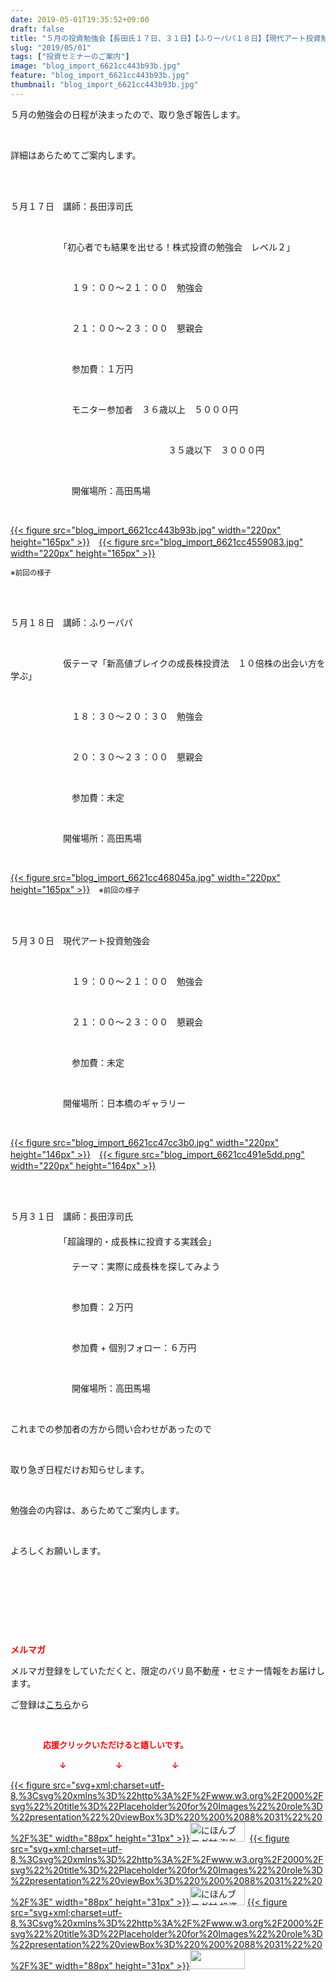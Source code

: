 ```yaml
---
date: 2019-05-01T19:35:52+09:00
draft: false
title: "５月の投資勉強会【長田氏１７日、３１日】【ふりーパパ１８日】【現代アート投資勉強会３０日】"
slug: "2019/05/01"
tags: ["投資セミナーのご案内"]
image: "blog_import_6621cc443b93b.jpg"
feature: "blog_import_6621cc443b93b.jpg"
thumbnail: "blog_import_6621cc443b93b.jpg"
---
```

<p>５月の勉強会の日程が決まったので、取り急ぎ報告します。</p><p> </p><p>詳細はあらためてご案内します。</p><p> </p><p><br/>５月１７日　講師：長田淳司氏</p><p> </p><p>　　　　　　「初心者でも結果を出せる！株式投資の勉強会　レベル２」</p><p> </p><p>　　　　　　　１９：００～２１：００　勉強会</p><p> </p><p>　　　　　　　２１：００～２３：００　懇親会</p><p> </p><p>　　　　　　　参加費：１万円</p><p> </p><p>　　　　　　　モニター参加者　３６歳以上　５０００円</p><p> </p><p>　　　　　　　　　　　　　　　　　　３５歳以下　３０００円</p><p> </p><p>　　　　　　　開催場所：高田馬場</p><p> </p><p><a href="blog_import_6621cc443b93b.jpg">{{< figure src="blog_import_6621cc443b93b.jpg" width="220px" height="165px" >}}</a>　<a href="blog_import_6621cc4559083.jpg">{{< figure src="blog_import_6621cc4559083.jpg" width="220px" height="165px" >}}</a></p><p><span style="font-size: 0.83em;">※前回の様子</span></p><p> </p><p><br/>５月１８日　講師：ふりーパパ</p><p> </p><p>　　　　　　仮テーマ「新高値ブレイクの成長株投資法　１０倍株の出会い方を学ぶ」</p><p> </p><p>　　　　　　　１８：３０～２０：３０　勉強会</p><p> </p><p>　　　　　　　２０：３０～２３：００　懇親会</p><p> </p><p>　　　　　　　参加費：未定</p><p> </p><p>　　　　　　開催場所：高田馬場</p><p> </p><p><a href="blog_import_6621cc468045a.jpg">{{< figure src="blog_import_6621cc468045a.jpg" width="220px" height="165px" >}}</a>　<span style="font-size: 0.83em;">※前回の様子</span></p><p> </p><p><br/>５月３０日　現代アート投資勉強会</p><p> </p><p>　　　　　　　１９：００～２１：００　勉強会</p><p> </p><p>　　　　　　　２１：００～２３：００　懇親会</p><p> </p><p>　　　　　　　参加費：未定</p><p> </p><p>　　　　　　開催場所：日本橋のギャラリー</p><p> </p><p><a href="blog_import_6621cc47cc3b0.jpg">{{< figure src="blog_import_6621cc47cc3b0.jpg" width="220px" height="146px" >}}</a>　<a href="blog_import_6621cc491e5dd.png">{{< figure src="blog_import_6621cc491e5dd.png" width="220px" height="164px" >}}</a></p><p> </p><p><br/>５月３１日　講師：長田淳司氏<br/>　　　　　　<br/>　　　　　　「超論理的・成長株に投資する実践会」<br/>　　<br/>　　　　　　　テーマ：実際に成長株を探してみよう</p><p> </p><p>　　　　　　　参加費：２万円</p><p> </p><p>　　　　　　　参加費 + 個別フォロー：６万円　　　　　</p><p> </p><p>　　　　　　　開催場所：高田馬場</p><p> </p><p>これまでの参加者の方から問い合わせがあったので</p><p> </p><p>取り急ぎ日程だけお知らせします。</p><p> </p><p>勉強会の内容は、あらためてご案内します。</p><p> </p><p>よろしくお願いします。</p><p> </p><p> </p><p> </p><p> </p><p><span style="font-weight: bold;"><span style="color: rgb(255, 0, 0);">メルマガ</span></span></p><p>メルマガ登録をしていただくと、限定のバリ島不動産・セミナー情報をお届けします。</p><p>ご登録は<a href="f9eeVI" target="_blank">こちら</a>から</p><p style="text-align: center;"> </p><p><font color="#ff0000" size="2"><strong>　　　　応援クリックいただけると嬉しいです。</strong></font></p><p><font color="#ff0000" size="2"><strong>　　　　　　↓　　　　　　↓　　　　　　↓</strong></font></p><p><a href="ranking.html?p_cid=01260127" id="&amp;blogmura_banner">{{< figure src="svg+xml;charset=utf-8,%3Csvg%20xmlns%3D%22http%3A%2F%2Fwww.w3.org%2F2000%2Fsvg%22%20title%3D%22Placeholder%20for%20Images%22%20role%3D%22presentation%22%20viewBox%3D%220%200%2088%2031%22%20%2F%3E" width="88px" height="31px" >}}<noscript><img alt="にほんブログ村 海外生活ブログ バリ島情報へ" border="0" height="31" src="//overseas.blogmura.com/bali/img/bali88_31.gif" width="88"></noscript></a>  <a href="ranking.html?p_cid=01260127" id="&amp;blogmura_banner">{{< figure src="svg+xml;charset=utf-8,%3Csvg%20xmlns%3D%22http%3A%2F%2Fwww.w3.org%2F2000%2Fsvg%22%20title%3D%22Placeholder%20for%20Images%22%20role%3D%22presentation%22%20viewBox%3D%220%200%2088%2031%22%20%2F%3E" width="88px" height="31px" >}}<noscript><img alt="にほんブログ村 投資ブログ 不動産投資へ" border="0" height="31" src="//investment.blogmura.com/hudousantoushi/img/hudousantoushi88_31.gif" width="88"></noscript></a> <a href="link.php?1804582" title="人気ブログランキングへ">{{< figure src="svg+xml;charset=utf-8,%3Csvg%20xmlns%3D%22http%3A%2F%2Fwww.w3.org%2F2000%2Fsvg%22%20title%3D%22Placeholder%20for%20Images%22%20role%3D%22presentation%22%20viewBox%3D%220%200%2088%2031%22%20%2F%3E" width="88px" height="31px" >}}<noscript><img border="0" height="31" src="https://blog.with2.net/img/banner/banner_22.gif" width="88"></noscript></a></p><p> </p>

